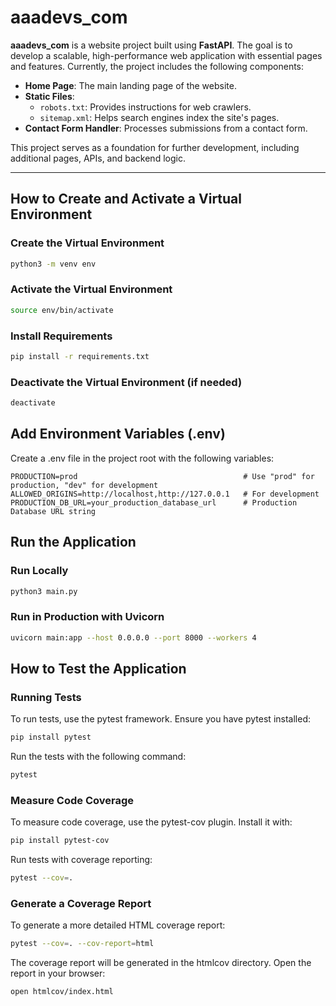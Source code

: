 # aaadevs_com

**aaadevs_com** is a website project built using **FastAPI**. The goal is to develop a scalable, high-performance web application with essential pages and features. Currently, the project includes the following components:

- **Home Page**: The main landing page of the website.
- **Static Files**:
  - `robots.txt`: Provides instructions for web crawlers.
  - `sitemap.xml`: Helps search engines index the site's pages.
- **Contact Form Handler**: Processes submissions from a contact form.

This project serves as a foundation for further development, including additional pages, APIs, and backend logic.

---

## How to Create and Activate a Virtual Environment

### Create the Virtual Environment

```bash
python3 -m venv env
```

### Activate the Virtual Environment

```bash
source env/bin/activate
```

### Install Requirements

```bash
pip install -r requirements.txt
```

### Deactivate the Virtual Environment (if needed)

```bash
deactivate
```

## Add Environment Variables (.env)

Create a .env file in the project root with the following variables:

```env
PRODUCTION=prod                                     # Use "prod" for production, "dev" for development
ALLOWED_ORIGINS=http://localhost,http://127.0.0.1   # For development
PRODUCTION_DB_URL=your_production_database_url      # Production Database URL string
```

## Run the Application

### Run Locally

```bash
python3 main.py
```

### Run in Production with Uvicorn

```bash
uvicorn main:app --host 0.0.0.0 --port 8000 --workers 4
```

## How to Test the Application

### Running Tests

To run tests, use the pytest framework. Ensure you have pytest installed:

```bash
pip install pytest
```

Run the tests with the following command:

```bash
pytest
```

### Measure Code Coverage

To measure code coverage, use the pytest-cov plugin. Install it with:

```bash
pip install pytest-cov
```

Run tests with coverage reporting:

```bash
pytest --cov=.
```

### Generate a Coverage Report

To generate a more detailed HTML coverage report:

```bash
pytest --cov=. --cov-report=html
```

The coverage report will be generated in the htmlcov directory. Open the report in your browser:

```bash
open htmlcov/index.html
```
